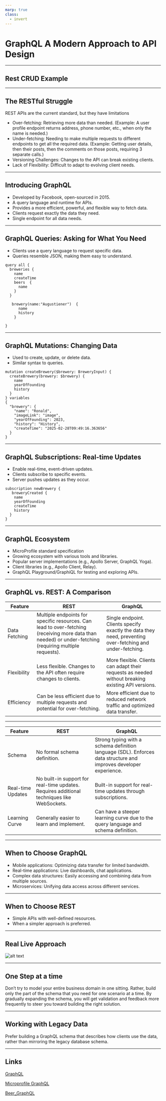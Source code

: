 ```yaml
---
marp: true
class:
  - invert
---
```


# GraphQL  A Modern Approach to API Design

----

## Rest CRUD Example
----

## The RESTful Struggle

REST APIs are the current standard, but they have limitations

- Over-fetching: Retrieving more data than needed. (Example: A user profile endpoint returns address, phone number,
  etc., when only the name is needed.)
- Under-fetching: Needing to make multiple requests to different endpoints to get all the required data. (Example:
  Getting user details, then their posts, then the comments on those posts, requiring 3 separate calls.)
- Versioning Challenges: Changes to the API can break existing clients.
- Lack of Flexibility: Difficult to adapt to evolving client needs.
----

## Introducing GraphQL

- Developed by Facebook, open-sourced in 2015.
- A query language and runtime for APIs.
- Provides a more efficient, powerful, and flexible way to fetch data.
- Clients request exactly the data they need.
- Single endpoint for all data needs.
----
## GraphQL Queries: Asking for What You Need

- Clients use a query language to request specific data.
- Queries resemble JSON, making them easy to understand.

```
query all {
  breweries {
    name
    createTime
    beers  {
      name
    }
  }
  
   brewery(name:"Augustiener")  {
      name
      history
    }
 
} 
```
-----
## GraphQL Mutations: Changing Data

- Used to create, update, or delete data.
- Similar syntax to queries.

```
mutation createBrewery($brewery: BreweryInput) {
  createBrewery(brewery: $brewery) {
    name
    yearOfFounding
    history
  }
} variables
{
  "brewery": {
    "name": "Ronald",
    "imageLink": "image",
    "yearOfFounding": 2023,
    "history": "History",
    "createTime": "2025-02-28T09:49:16.363656"
  }
}

```
------
## GraphQL Subscriptions: Real-time Updates

- Enable real-time, event-driven updates.
- Clients subscribe to specific events.
- Server pushes updates as they occur.

```
subscription newBrewery {
   breweryCreated {
    name
  	yearOfFounding
    createTime
    history
  }
}

```
----------
## GraphQL Ecosystem
- MicroProfile standard specification
- Growing ecosystem with various tools and libraries.
- Popular server implementations (e.g., Apollo Server, GraphQL Yoga).
- Client libraries (e.g., Apollo Client, Relay).
- GraphQL Playground/GraphiQL for testing and exploring APIs.
--------
## GraphQL vs. REST: A Comparison
| Feature |REST|                                                                         GraphQL                                                                                                                     |
|-------------------|---------------------------------------------------------------------------------------------------------------------------------------------------------|-----------------------------------------------------------------------------------------------------------------------------|
| Data Fetching     | Multiple endpoints for specific resources. Can lead to over-fetching (receiving more data than needed) or under-fetching (requiring multiple requests). | Single endpoint. Clients specify exactly the data they need, preventing over-fetching and under-fetching. |
| Flexibility       | Less flexible. Changes to the API often require changes to clients.| More flexible. Clients can adapt their requests as needed without breaking existing API versions.|
| Efficiency        | Can be less efficient due to multiple requests and potential for over-fetching.| More efficient due to reduced network traffic and optimized data transfer. |
------------


|  Feature          |REST|                                                                         GraphQL                                                                                                                     |
|-------------------|---------------------------------------------------------------------------------------------------------------------------------------------------------|-----------------------------------------------------------------------------------------------------------------------------|
| Schema            | No formal schema definition.| Strong typing with a schema definition language (SDL). Enforces data structure and improves developer experience.  |
| Real-time Updates | No built-in support for real-time updates. Requires additional techniques like WebSockets.                                                              | Built-in support for real-time updates through subscriptions.                                                               |
| Learning Curve    | 	Generally easier to learn and implement.                                                                                                               |Can have a steeper learning curve due to the query language and schema definition. |

--------
## When to Choose GraphQL

- Mobile applications: Optimizing data transfer for limited bandwidth.
- Real-time applications: Live dashboards, chat applications.
- Complex data structures: Easily accessing and combining data from multiple sources.
- Microservices: Unifying data access across different services.
-------
## When to Choose REST

- Simple APIs with well-defined resources.
- When a simpler approach is preferred.
---------
## Real Live Approach

![alt text](image/business_layer.WEBP)

-----

## One Step at a time

Don’t try to model your entire business domain in one sitting. Rather, build only the part of the schema that you need for one scenario at a time. By gradually expanding the schema, you will get validation and feedback more frequently to steer you toward building the right solution.

-----
## Working with Legacy Data

Prefer building a GraphQL schema that describes how clients use the data, rather than mirroring the legacy database schema.

----

## Links

[GraphQL](https://graphql.org/)

[Microprofile GraphQL](https://microprofile.io/specifications/microprofile-graphql/)

[Beer_GraphQL](https://github.com/ronaldTischliar/beer_graphql)






